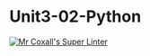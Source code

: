 # Unit3-02-Python
[![Mr Coxall's Super Linter](https://github.com/ICS3U-Programming-Adwok-k/Unit3-02-Python/workflows/Mr%20Coxall's%20Super%20Linter/badge.svg)](https://github.com/ICS3U-Programming-Adwok-k/Unit3-02-Python/actions/)
